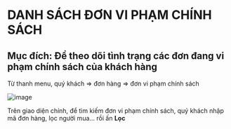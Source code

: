 # DANH SÁCH ĐƠN VI PHẠM CHÍNH SÁCH

## Mục đích: Để theo dõi tình trạng các đơn đang vi phạm chính sách của khách hàng

Từ thanh menu, quý khách => đơn hàng => đơn vi phạm chính sách

![image](https://user-images.githubusercontent.com/109578103/202065938-21c0f931-ed6c-41e3-8165-554728454d44.png)

Trên giao diện chính, để tìm kiếm đơn vi phạm chính sách, quý khách nhập mã đơn hàng, lọc người mua… rồi ấn **Lọc**
